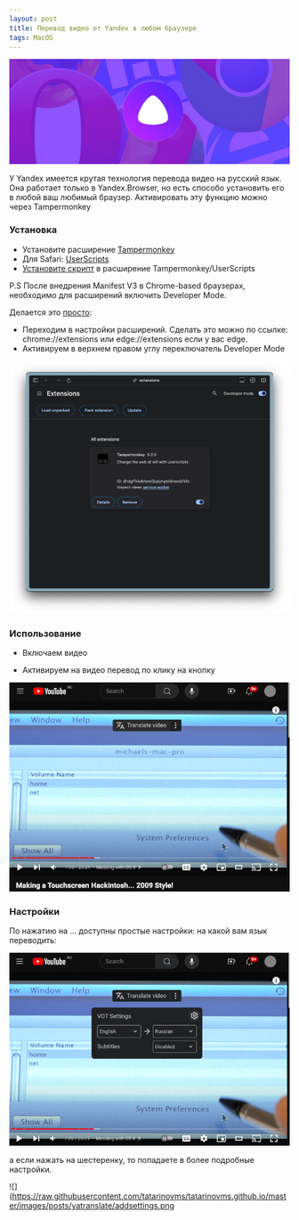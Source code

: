 ```yaml
---
layout: post
title: Перевод видео от Yandex в любом браузере
tags: MacOS
---
```

![](https://raw.githubusercontent.com/tatarinovms/tatarinovms.github.io/master/images/posts/yatranslate/logo.png)

У Yandex имеется крутая технология перевода видео на русский язык. Она работает только в Yandex.Browser, но есть способо установить его в любой ваш любимый браузер. Активировать эту функцию можно через Tampermonkey

### Установка

- Установите расширение [Tampermonkey](https://www.tampermonkey.net/)
- Для Safari: [UserScripts](https://apps.apple.com/app/userscripts/id1463298887)
- [Установите скрипт](https://raw.githubusercontent.com/ilyhalight/voice-over-translation/master/dist/vot-cloudflare.user.js) в расширение Tampermonkey/UserScripts

 P.S После внедрения Manifest V3 в Chrome-based браузерах, необходимо для расширений включить Developer Mode. 
 
 Делается это [просто](https://www.tampermonkey.net/faq.php#Q209):

 - Переходим в настройки расширений. Сделать это можно по ссылке: chrome://extensions или edge://extensions если у вас edge.
 - Активируем в верхнем правом углу переключатель Developer Mode

![](https://raw.githubusercontent.com/tatarinovms/tatarinovms.github.io/master/images/posts/yatranslate/dm.png)

### Использование

- Включаем видео

- Активируем на видео перевод по клику на кнопку

![](https://raw.githubusercontent.com/tatarinovms/tatarinovms.github.io/master/images/posts/yatranslate/tr.png)

### Настройки

По нажатию на ... доступны простые настройки: на какой вам язык переводить:

![](https://raw.githubusercontent.com/tatarinovms/tatarinovms.github.io/master/images/posts/yatranslate/settings.png)

а если нажать на шестеренку, то попадаете в более подробные настройки.

![](https://raw.githubusercontent.com/tatarinovms/tatarinovms.github.io/master/images/posts/yatranslate/addsettings.png




